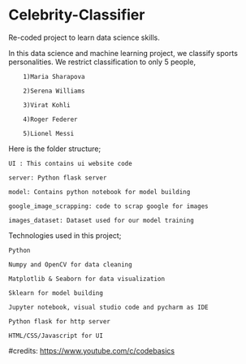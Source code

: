 # Celebrity-Classifier

Re-coded project to learn data science skills.

In this data science and machine learning project, we classify sports personalities. We restrict classification to only 5 people,

		1)Maria Sharapova 

		2)Serena Williams

		3)Virat Kohli

		4)Roger Federer 

		5)Lionel Messi
  
Here is the folder structure;

	UI : This contains ui website code

	server: Python flask server

	model: Contains python notebook for model building

	google_image_scrapping: code to scrap google for images

	images_dataset: Dataset used for our model training

Technologies used in this project;

	Python

	Numpy and OpenCV for data cleaning

	Matplotlib & Seaborn for data visualization

	Sklearn for model building

	Jupyter notebook, visual studio code and pycharm as IDE

	Python flask for http server

	HTML/CSS/Javascript for UI

#credits: https://www.youtube.com/c/codebasics
